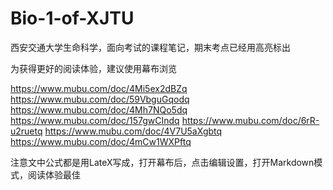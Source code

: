 # Bio-1-of-XJTU
西安交通大学生命科学，面向考试的课程笔记，期末考点已经用高亮标出

为获得更好的阅读体验，建议使用幕布浏览

https://www.mubu.com/doc/4Mi5ex2dBZq
https://www.mubu.com/doc/59VbguGqodq
https://www.mubu.com/doc/4Mh7NQo5dq
https://www.mubu.com/doc/157gwCIndq
https://www.mubu.com/doc/6rR-u2ruetq
https://www.mubu.com/doc/4V7U5aXgbtq
https://www.mubu.com/doc/4mCw1WXPftq

注意文中公式都是用LateX写成，打开幕布后，点击编辑设置，打开Markdown模式，阅读体验最佳
